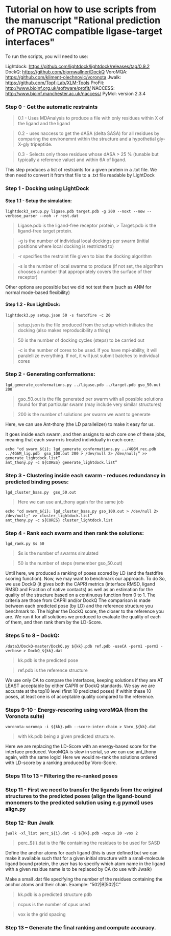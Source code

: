 # Tutorial on how to use scripts from the manuscript "Rational prediction of PROTAC compatible ligase-target interfaces"  

To run the scripts, you will need to use:

Lightdock: https://github.com/lightdock/lightdock/releases/tag/0.9.2
DockQ: https://github.com/bjornwallner/DockQ 
VoroMQA: https://github.com/kliment-olechnovic/voronota
Jwalk: https://github.com/Topf-Lab/XLM-Tools
ProFit: http://www.bioinf.org.uk/software/profit/ 
NACCESS: http://www.bioinf.manchester.ac.uk/naccess/
PyMol: version 2.3.4

### Step 0 - Get the automatic restraints 
> 0.1 - Uses MDAnalysis to produce a file with only residues within X of the ligand and the ligand

> 0.2 - uses naccess to get the dASA (delta SASA) for all residues by comparing the environemnt within the structure and a hypothetial gly-X-gly tripeptide.

> 0.3 - Selects only those residues whose dASA > 25 % (tunable but typically a reference value) and within 6A of ligand.

This step produces a list of restraints for a given protein in a .txt file. We then need to convert it from that file to a .txt file readable by LightDock

### Step 1 - Docking using LightDock
#### Step 1.1 -  Setup the simulation: 

    lightdock3_setup.py ligase.pdb target.pdb -g 200 --noxt --now --verbose_parser --noh -r rest.dat                                
> Ligase.pdb is the ligand-free receptor protein, > Target.pdb is the ligand-free target protein.
                                     
> -g is the number of individual local dockings per swarm (initial positions where local docking is restricted to)
                                     
> -r specifies the restraint file given to bias the docking algorithm
                                    
> -s is the number of local swarms to produce (if not set, the algorihtm chooses a number that appropriately covers the surface of ther receptor)
                                    
Other options are possible but we did not test them (such as ANM for normal mode-based flexibility)
 
 
#### Step 1.2 - Run LightDock: 

    lightdock3.py setup.json 50 -s fastdfire -c 20

> setup.json is the file produced from the setup which initiates the docking (also makes reproducibility a thing)

> 50 is the number of docking cycles (steps) to be carried out

> -c is the number of cores to be used. If you have mpi-ability, it will paralellize everything. If not, it will just submit batches to individual cores
 
                          
### Step 2  - Generating conformations: 

    lgd_generate_conformations.py ../ligase.pdb ../target.pdb gso_50.out 200

> gso_50.out is the file generated per swarm with all possible solutions found for that particular swarm (may include very similar structures)

> 200 is the number of solutions per swarm we want to generate
 
Here, we can use Ant-thony (the LD parallelizer) to make it easy for us.

It goes inside each swarm, and then assigns to each core one of these jobs, meaning that each swarm is treated individually in each core.: 

    echo "cd swarm_${i}; lgd_generate_conformations.py ../4G6M_rec.pdb ../4G6M_lig.pdb  gso_100.out 200 > /dev/null 2> /dev/null;" >> generate_lightdock.list” 
    ant_thony.py -c ${CORES} generate_lightdock.list”
                                    

### Step 3 - Clustering inside each swarm - reduces redundancy in predicted binding poses: 

    lgd_cluster_bsas.py  gso_50.out
                                   
> Here we can use ant_thony again for the same job

    echo "cd swarm_${i}; lgd_cluster_bsas.py gso_100.out > /dev/null 2> /dev/null;" >> cluster_lightdock.list”
    ant_thony.py -c ${CORES} cluster_lightdock.list

### Step 4  - Rank each swarm and then rank the solutions: 
    
    lgd_rank.py $s 50

> $s is the number of swarms simulated

> 50 is the number of steps (remember gso_50.out)

 Until here, we produced a ranking of poses scored by LD (and the fastdfire scoring function). 
 Now, we may want to benchmark our approach. To do So, we use DockQ (it gives both the CAPRI metrics (interface RMSD, ligand RMSD and Fraction of native contacts) as well as an estimation for the quality of the structure based on a continuous function from 0 to 1.
 The criteria are those from CAPRI and/or DockQ
 The comparison is made between each predicted pose (by LD) and the reference structure you benchmark to. The higher the DockQ score, the closer to the reference you are. We run it for all solutions we produced to evaluate the quality of each of them, and then rank them by the LD-Score.

### Steps 5 to 8 – DockQ: 
    /data3/DockQ-master/DockQ.py ${kk}.pdb ref.pdb -useCA -perm1 -perm2 -verbose > DockQ_${kk}.dat  

> kk.pdb is the predicted pose

>ref.pdb is the reference structure

We use only CA to compare the interfaces, keeping solutions if they are AT LEAST acceptable by either CAPRI or DockQ standards.
We say we are accurate at the top10 level (first 10 predicted poses) if within these 10 poses, at  least one is of acceptable quality compared to the reference.
 
 
### Steps 9-10 -  Energy-rescoring using voroMQA (from the Voronota suite)

    voronota-voromqa -i ${kk}.pdb --score-inter-chain > Voro_${kk}.dat

> with kk.pdb being a given predicted structure.
 
Here we are replacing the LD-Score with an energy-based score for the interface produced.
VoroMQA is slow in serial, so we can use ant_thony again, with the same logic!
Here we would re-rank the solutions ordered with LD-score by a ranking produced by Voro-Score.
 
### Steps 11 to 13 – Filtering the re-ranked poses
 
### Step 11 -  First we need to transfer the ligands from the original structures to the predicted poses (align the ligand-bound monomers to the predicted solution using e.g pymol) uses align.py
 
 
 
### Step 12-  Run Jwalk

    jwalk -xl_list perc_${i}.dat -i ${kk}.pdb -ncpus 20 -vox 2

> perc_${i}.dat is the file containing the residues to be used for SASD

Define the anchor atoms for each ligand (this is user defined but we can make it available such that for a given initial structure with a small-molecule ligand bound protein, the user has to specify which atom name in the ligand with a given residue name is to be replaced by CA (to use with Jwalk)

Make a small .dat file specifying the number of the residues containing the anchor atoms and their chain.  Example: “502|B|502|C”
      

 				       
> kk.pdb is a predicted structure pdb

> ncpus is the number of cpus used

> vox is the grid spacing
 
 
 ### Step 13 – Generate the final ranking and compute accuracy.
